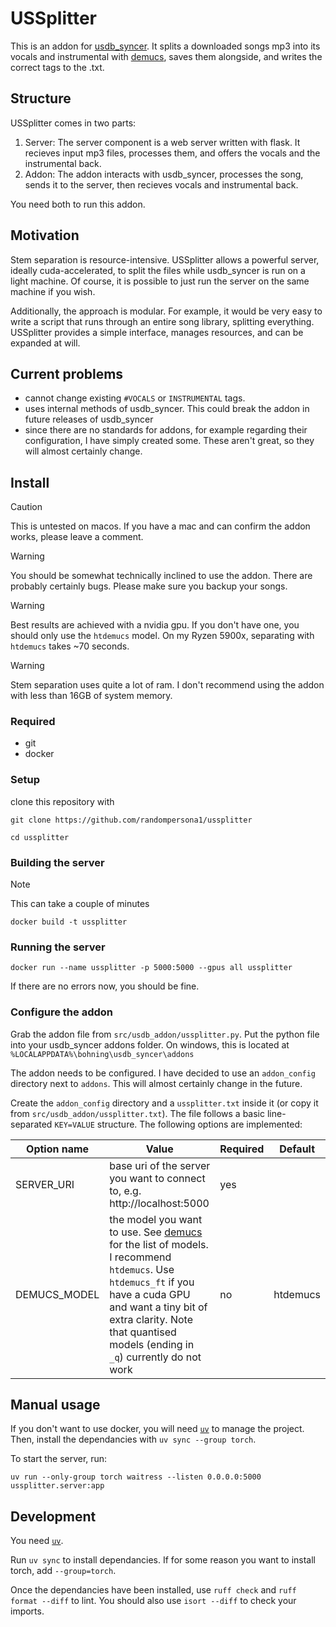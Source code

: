 # USSplitter

This is an addon for [usdb_syncer](https://github.com/bohning/usdb_syncer). It splits a downloaded songs mp3 into its vocals and instrumental with [demucs](https://github.com/adefossez/demucs), saves them alongside, and writes the correct tags to the .txt.

## Structure

USSplitter comes in two parts:

1. Server: The server component is a web server written with flask. It recieves input mp3 files, processes them, and offers the vocals and the instrumental back.
2. Addon: The addon interacts with usdb_syncer, processes the song, sends it to the server, then recieves vocals and instrumental back.

You need both to run this addon.

## Motivation

Stem separation is resource-intensive. USSplitter allows a powerful server, ideally cuda-accelerated, to split the files while usdb_syncer is run on a light machine. Of course, it is possible to just run the server on the same machine if you wish.

Additionally, the approach is modular. For example, it would be very easy to write a script that runs through an entire song library, splitting everything. USSplitter provides a simple interface, manages resources, and can be expanded at will. 

## Current problems

- cannot change existing `#VOCALS` or `INSTRUMENTAL` tags. 
- uses internal methods of usdb_syncer. This could break the addon in future releases of usdb_syncer
- since there are no standards for addons, for example regarding their configuration, I have simply created some. These aren't great, so they will almost certainly change. 

## Install

> [!CAUTION]
> This is untested on macos. If you have a mac and can confirm the addon works, please leave a comment.

> [!WARNING]
> You should be somewhat technically inclined to use the addon. There are probably certainly bugs. Please make sure you backup your songs.

> [!WARNING]
> Best results are achieved with a nvidia gpu. If you don't have one, you should only use the `htdemucs` model. On my Ryzen 5900x, separating with `htdemucs` takes ~70 seconds.

> [!WARNING]
> Stem separation uses quite a lot of ram. I don't recommend using the addon with less than 16GB of system memory.

### Required

- git
- docker

### Setup

clone this repository with 

`git clone https://github.com/randompersona1/ussplitter`

`cd ussplitter`

### Building the server

> [!NOTE]
> This can take a couple of minutes

`docker build -t ussplitter`

### Running the server

`docker run --name ussplitter -p 5000:5000 --gpus all ussplitter`

If there are no errors now, you should be fine.

### Configure the addon

Grab the addon file from `src/usdb_addon/ussplitter.py`. Put the python file into your usdb_syncer addons folder. On windows, this is located at `%LOCALAPPDATA%\bohning\usdb_syncer\addons`

The addon needs to be configured. I have decided to use an `addon_config` directory next to `addons`. This will almost certainly change in the future.

Create the `addon_config` directory and a `ussplitter.txt` inside it (or copy it from `src/usdb_addon/ussplitter.txt`). The file follows a basic line-separated `KEY=VALUE` structure. The following options are implemented:

| Option name | Value | Required | Default |
| ----------- | ----- | -------- | ------- |
| SERVER_URI  | base uri of the server you want to connect to, e.g. http://localhost:5000 | yes |  |
| DEMUCS_MODEL | the model you want to use. See [demucs](https://github.com/adefossez/demucs) for the list of models. I recommend `htdemucs`. Use `htdemucs_ft` if you have a cuda GPU and want a tiny bit of extra clarity. Note that quantised models (ending in `_q`) currently do not work | no | htdemucs


## Manual usage

If you don't want to use docker, you will need [`uv`](https://docs.astral.sh/uv/) to manage the project. Then, install the dependancies with `uv sync --group torch`.

To start the server, run:

`uv run --only-group torch waitress --listen 0.0.0.0:5000 ussplitter.server:app`


## Development

You need [`uv`](https://docs.astral.sh/uv/).

Run `uv sync` to install dependancies. If for some reason you want to install torch, add `--group=torch`.

Once the dependancies have been installed, use `ruff check` and `ruff format --diff` to lint. You should also use `isort --diff` to check your imports.
